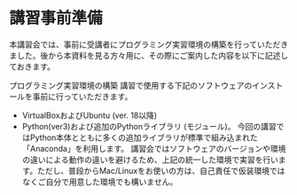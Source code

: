 # 講習事前準備
本講習会では、事前に受講者にプログラミング実習環境の構築を行っていただきました。後から本資料を見る方々用に、その際にご案内した内容を以下に記述しておきます。

プログラミング実習環境の構築
講習で使用する下記のソフトウェアのインストールを事前に行っていただきます。
-	VirtualBoxおよびUbuntu (ver. 18以降) 
-	Python(ver3)および追加のPythonライブラリ (モジュール)。
今回の講習ではPython本体とともに多くの追加ライブラリが標準で組み込まれた「Anaconda」を利用します。
講習会ではソフトウェアのバージョンや環境の違いによる動作の違いを避けるため、上記の統一した環境で実習を行います。ただし、普段からMac/Linuxをお使いの方は、自己責任で仮装環境ではなくご自分で用意した環境でも構いません。



